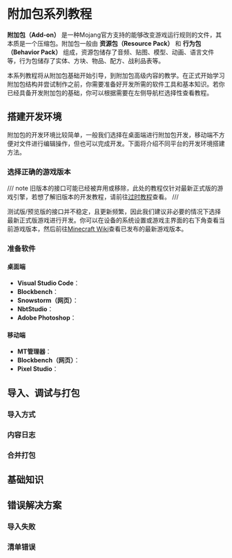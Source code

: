 # 附加包系列教程

__附加包（Add-on）__ 是一种Mojang官方支持的能够改变游戏运行规则的文件，其本质是一个压缩包。附加包一般由 __资源包（Resource Pack）__ 和 __行为包（Behavior Pack）__ 组成，资源包储存了音频、贴图、模型、动画、语言文件等，行为包储存了实体、方块、物品、配方、战利品表等。

本系列教程将从附加包基础开始引导，到附加包高级内容的教学。在正式开始学习附加包结构并尝试制作之前，你需要准备好开发所需的软件工具和基本知识。若你已经具备开发附加包的基础，你可以根据需要在左侧导航栏选择性查看教程。

## 搭建开发环境

附加包的开发环境比较简单，一般我们选择在桌面端进行附加包开发，移动端不方便对文件进行编辑操作，但也可以完成开发。下面将介绍不同平台的开发环境搭建方法。

### 选择正确的游戏版本

/// note
旧版本的接口可能已经被弃用或移除，此处的教程仅针对最新正式版的游戏引擎，若想了解旧版本的开发教程，请前往[过时教程](../outdated/index.md)查看。
///

测试版/预览版的接口并不稳定，且更新频繁，因此我们建议非必要的情况下选择最新正式版游戏进行开发。你可以在设备的系统设置或游戏主界面的右下角查看当前游戏版本，然后前往[Minecraft Wiki](https://zh.minecraft.wiki/)查看已发布的最新游戏版本。

### 准备软件

#### 桌面端

- __Visual Studio Code__：
- __Blockbench__：
- __Snowstorm（网页）__：
- __NbtStudio__：
- __Adobe Photoshop__：

#### 移动端

- __MT管理器__：
- __Blockbench（网页）__：
- __Pixel Studio__：

## 导入、调试与打包

### 导入方式

### 内容日志

### 合并打包

## 基础知识

## 错误解决方案

### 导入失败

### 清单错误

<!-- 系列教程索引页 -->
